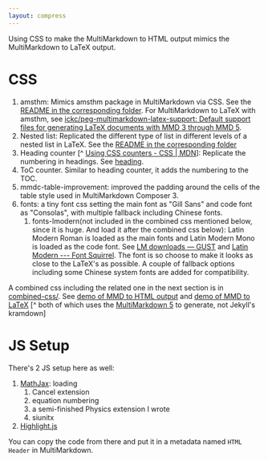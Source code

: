```yaml
---
layout: compress
---
```


Using CSS to make the MultiMarkdown to HTML output mimics the MultiMarkdown to LaTeX output.

# CSS #

1. amsthm: Mimics amsthm package in MultiMarkdown via CSS. See the [README in the corresponding folder](amsthm/README.md). For MultiMarkdown to LaTeX with amsthm, see [ickc/peg-multimarkdown-latex-support: Default support files for generating LaTeX documents with MMD 3 through MMD 5](https://github.com/ickc/peg-multimarkdown-latex-support).
2. Nested list: Replicated the different type of list in different levels of a nested list in LaTeX. See the [README in the corresponding folder](list/README.md)
3. Heading counter [^ [Using CSS counters - CSS | MDN](https://developer.mozilla.org/en-US/docs/Web/CSS/CSS_Lists_and_Counters/Using_CSS_counters)]: Replicate the numbering in headings. See [heading](heading/).  
4. ToC counter. Similar to heading counter, it adds the numbering to the TOC.  
5. mmdc-table-improvement: improved the padding around the cells of the table style used in MultiMarkdown Composer 3.
6. fonts: a tiny font css setting the main font as "Gill Sans" and code font as "Consolas", with multiple fallback including Chinese fonts.
	1. fonts-lmodern(not included in the combined css mentioned below, since it is huge. And load it after the combined css below): Latin Modern Roman is loaded as the main fonts and Latin Modern Mono is loaded as the code font. See [LM downloads — GUST](http://www.gust.org.pl/projects/e-foundry/latin-modern/download) and [Latin Modern --- Font Squirrel](http://www.fontsquirrel.com/fonts/list/find_fonts?q%5Bterm%5D=latin+modern&q%5Bsearch_check%5D=Y). The font is so choose to make it looks as close to the LaTeX's as possible. A couple of fallback options including some Chinese system fonts are added for compatibility.

A combined css including the related one in the next section is in [combined-css/](https://ickc.github.io/multimarkdown-latex-css/combined-css/multimarkdown-latex.css). See [demo of MMD to HTML output](https://ickc.github.io/multimarkdown-latex-css) and [demo of MMD to LaTeX](https://ickc.github.io/multimarkdown-latex-css/index.pdf) [^ both of which uses the [MultiMarkdown 5](http://fletcherpenney.net/multimarkdown/) to generate, not Jekyll's kramdown]

# JS Setup #

There's 2 JS setup here as well:

1. [MathJax](mathjax-setup/load-mathjax-cdn.html): loading
	1. Cancel extension
	2. equation numbering
	3. a semi-finished Physics extension I wrote
	4. siunitx
2. [Highlight.js](highlight-setup/load-highlight-cdn.min.html)

You can copy the code from there and put it in a metadata named `HTML Header` in MultiMarkdown.